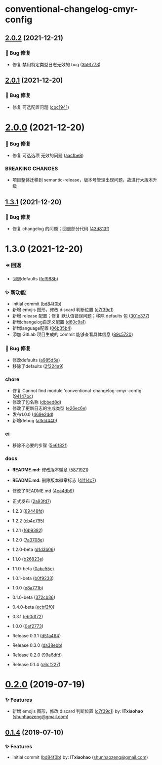 # conventional-changelog-cmyr-config

## [2.0.2](https://github.com/CaoMeiYouRen/conventional-changelog-cmyr-config/compare/v2.0.1...v2.0.2) (2021-12-21)


### 🐛 Bug 修复

* 修复 禁用特定类型日志无效的 bug ([3b9f773](https://github.com/CaoMeiYouRen/conventional-changelog-cmyr-config/commit/3b9f773))

## [2.0.1](https://github.com/CaoMeiYouRen/conventional-changelog-cmyr-config/compare/v2.0.0...v2.0.1) (2021-12-20)


### 🐛 Bug 修复

* 修复 可选配置问题 ([cbc1941](https://github.com/CaoMeiYouRen/conventional-changelog-cmyr-config/commit/cbc1941))

# [2.0.0](https://github.com/CaoMeiYouRen/conventional-changelog-cmyr-config/compare/v1.0.1...v2.0.0) (2021-12-20)


### 🐛 Bug 修复

* 修复 可选选项 无效的问题 ([aacfbe8](https://github.com/CaoMeiYouRen/conventional-changelog-cmyr-config/commit/aacfbe8))


### BREAKING CHANGES

* 项目整体迁移到 semantic-release，版本号管理出现问题，故进行大版本升级

## [1.3.1](https://github.com/CaoMeiYouRen/conventional-changelog-cmyr-config/compare/v1.0.0...v1.0.1) (2021-12-20)


### 🐛 Bug 修复

* 修复 changelog 的问题；回退部分代码 ([43d813f](https://github.com/CaoMeiYouRen/conventional-changelog-cmyr-config/commit/43d813f))

# 1.3.0 (2021-12-20)


### ⏪ 回退

* 回退defaults ([fcf988b](https://github.com/CaoMeiYouRen/conventional-changelog-cmyr-config/commit/fcf988b))


### ✨ 新功能

* initial commit ([bd84f0b](https://github.com/CaoMeiYouRen/conventional-changelog-cmyr-config/commit/bd84f0b))
* 新增 emojis 图形，修改 discard 判断位置 ([c7f39c1](https://github.com/CaoMeiYouRen/conventional-changelog-cmyr-config/commit/c7f39c1))
* 新增 release 配置；修复 默认值错误问题；移除 defaults 包 ([301c377](https://github.com/CaoMeiYouRen/conventional-changelog-cmyr-config/commit/301c377))
* 新增changelog自定义配置 ([d60c9a1](https://github.com/CaoMeiYouRen/conventional-changelog-cmyr-config/commit/d60c9a1))
* 新增language配置 ([06b35b4](https://github.com/CaoMeiYouRen/conventional-changelog-cmyr-config/commit/06b35b4))
* 添加 GitLab 项目生成的 commit 能够查看具体信息 ([89c5720](https://github.com/CaoMeiYouRen/conventional-changelog-cmyr-config/commit/89c5720))


### 🐛 Bug 修复

* 修改defaults ([a985d5a](https://github.com/CaoMeiYouRen/conventional-changelog-cmyr-config/commit/a985d5a))
* 移除了defaults ([2f224a9](https://github.com/CaoMeiYouRen/conventional-changelog-cmyr-config/commit/2f224a9))


### chore

* 修复 Cannot find module 'conventional-changelog-cmyr-config' ([94147bc](https://github.com/CaoMeiYouRen/conventional-changelog-cmyr-config/commit/94147bc))
* 修改了包名称 ([dbbed8d](https://github.com/CaoMeiYouRen/conventional-changelog-cmyr-config/commit/dbbed8d))
* 修改了更新日志的生成类型 ([e26ec6e](https://github.com/CaoMeiYouRen/conventional-changelog-cmyr-config/commit/e26ec6e))
* 发布1.0.0 ([469e2dd](https://github.com/CaoMeiYouRen/conventional-changelog-cmyr-config/commit/469e2dd))
* 新增debug ([a3dd440](https://github.com/CaoMeiYouRen/conventional-changelog-cmyr-config/commit/a3dd440))


### ci

* 移除不必要的步骤 ([5e6f82f](https://github.com/CaoMeiYouRen/conventional-changelog-cmyr-config/commit/5e6f82f))


### docs

* **README.md:** 修改版本徽章 ([5871921](https://github.com/CaoMeiYouRen/conventional-changelog-cmyr-config/commit/5871921))
* **README.md:** 删除版本徽章标志 ([41f14c7](https://github.com/CaoMeiYouRen/conventional-changelog-cmyr-config/commit/41f14c7))
* 修改了README.md ([4ca4db9](https://github.com/CaoMeiYouRen/conventional-changelog-cmyr-config/commit/4ca4db9))
* 正式发布 ([2a93fd7](https://github.com/CaoMeiYouRen/conventional-changelog-cmyr-config/commit/2a93fd7))


* 1.2.3 ([89448fd](https://github.com/CaoMeiYouRen/conventional-changelog-cmyr-config/commit/89448fd))
* 1.2.2 ([cb4c795](https://github.com/CaoMeiYouRen/conventional-changelog-cmyr-config/commit/cb4c795))
* 1.2.1 ([f6b9382](https://github.com/CaoMeiYouRen/conventional-changelog-cmyr-config/commit/f6b9382))
* 1.2.0 ([7a3708e](https://github.com/CaoMeiYouRen/conventional-changelog-cmyr-config/commit/7a3708e))
* 1.2.0-beta ([d1d3b06](https://github.com/CaoMeiYouRen/conventional-changelog-cmyr-config/commit/d1d3b06))
* 1.1.0 ([b26823e](https://github.com/CaoMeiYouRen/conventional-changelog-cmyr-config/commit/b26823e))
* 1.1.0-beta ([0abc55e](https://github.com/CaoMeiYouRen/conventional-changelog-cmyr-config/commit/0abc55e))
* 1.0.1-beta ([b0f9233](https://github.com/CaoMeiYouRen/conventional-changelog-cmyr-config/commit/b0f9233))
* 1.0.0 ([e8a771b](https://github.com/CaoMeiYouRen/conventional-changelog-cmyr-config/commit/e8a771b))
* 0.1.0-beta ([372cb36](https://github.com/CaoMeiYouRen/conventional-changelog-cmyr-config/commit/372cb36))
* 0.4.0-beta ([ecbf2f0](https://github.com/CaoMeiYouRen/conventional-changelog-cmyr-config/commit/ecbf2f0))
* 0.3.1 ([eb0df72](https://github.com/CaoMeiYouRen/conventional-changelog-cmyr-config/commit/eb0df72))
* 1.0.0 ([0ef2773](https://github.com/CaoMeiYouRen/conventional-changelog-cmyr-config/commit/0ef2773))
* Release 0.3.1 ([d51a464](https://github.com/CaoMeiYouRen/conventional-changelog-cmyr-config/commit/d51a464))
* Release 0.3.0 ([da38ebb](https://github.com/CaoMeiYouRen/conventional-changelog-cmyr-config/commit/da38ebb))
* Release 0.2.0 ([99a6dfd](https://github.com/CaoMeiYouRen/conventional-changelog-cmyr-config/commit/99a6dfd))
* Release 0.1.4 ([c6cf227](https://github.com/CaoMeiYouRen/conventional-changelog-cmyr-config/commit/c6cf227))

# [0.2.0](https://github.com/ITxiaohao/conventional-changelog-custom-config/compare/0.1.4...0.2.0) (2019-07-19)

### ✨ Features

- 新增 emojis 图形，修改 discard 判断位置 ([c7f39c1](https://github.com/ITxiaohao/conventional-changelog-custom-config/commit/c7f39c1)) by: **ITxiaohao** (shunhaozeng@gmail.com)

## [0.1.4](https://github.com/ITxiaohao/conventional-changelog-custom-config/compare/bd84f0b...0.1.4) (2019-07-10)

### ✨ Features

- initial commit ([bd84f0b](https://github.com/ITxiaohao/conventional-changelog-custom-config/commit/bd84f0b)) by: **ITxiaohao** (shunhaozeng@gmail.com)
